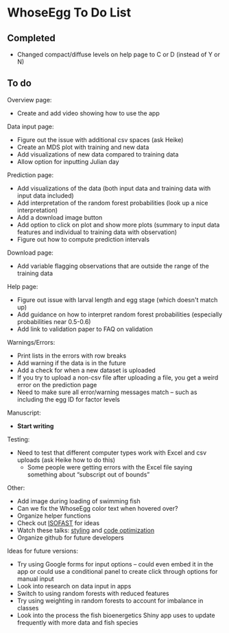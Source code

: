 
# WhoseEgg To Do List

## Completed

- Changed compact/diffuse levels on help page to C or D (instead of Y or N)

## To do

Overview page:

- Create and add video showing how to use the app

Data input page:

- Figure out the issue with additional csv spaces (ask Heike)
- Create an MDS plot with training and new data
- Add visualizations of new data compared to training data
- Allow option for inputting Julian day

Prediction page:

- Add visualizations of the data (both input data and training data with input data included)
- Add interpretation of the random forest probabilities (look up a nice interpretation)
- Add a download image button
- Add option to click on plot and show more plots (summary to input data features and individual to training data with observation)
- Figure out how to compute prediction intervals

Download page:

- Add variable flagging observations that are outside the range of the training data

Help page:

- Figure out issue with larval length and egg stage (which doesn't match up)
- Add guidance on how to interpret random forest probabilities (especially probabilities near 0.5-0.6)
- Add link to validation paper to FAQ on validation

Warnings/Errors:

- Print lists in the errors with row breaks
- Add warning if the data is in the future
- Add a check for when a new dataset is uploaded
- If you try to upload a non-csv file after uploading a file, you get a weird error on the prediction page
- Need to make sure all error/warning messages match – such as including the egg ID for factor levels

Manuscript:
  
- **Start writing**

Testing:
  
- Need to test that different computer types work with Excel and csv uploads (ask Heike how to do this)
    - Some people were getting errors with the Excel file saying something about “subscript out of bounds”

Other:
  
- Add image during loading of swimming fish
- Can we fix the WhoseEgg color text when hovered over?
- Organize helper functions
- Check out [ISOFAST](https://analytics.iasoybeans.com/cool-apps/ISOFAST/) for ideas
- Watch these talks: [styling](https://rstudio.com/resources/rstudioconf-2020/styling-shiny-apps-with-sass-and-bootstrap-4/) and [code optimization](https://rstudio.com/resources/webinars/scaling-shiny-apps-with-asynchronous-programming/)
- Organize github for future developers

Ideas for future versions: 

- Try using Google forms for input options – could even embed it in the app or could use a conditional panel to create click through options for manual input
- Look into research on data input in apps
- Switch to using random forests with reduced features
- Try using weighting in random forests to account for imbalance in classes
- Look into the process the fish bioenergetics Shiny app uses to update frequently with more data and fish species